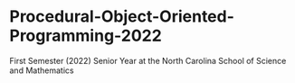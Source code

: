 # Procedural-Object-Oriented-Programming-2022
First Semester (2022) Senior Year at the North Carolina School of Science and Mathematics
